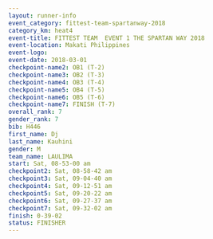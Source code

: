 ```yaml
---
layout: runner-info 
event_category: fittest-team-spartanway-2018 
category_km: heat4 
event-title: FITTEST TEAM  EVENT 1 THE SPARTAN WAY 2018 
event-location: Makati Philippines 
event-logo: 
event-date: 2018-03-01 
checkpoint-name2: OB1 (T-2) 
checkpoint-name3: OB2 (T-3) 
checkpoint-name4: OB3 (T-4) 
checkpoint-name5: OB4 (T-5) 
checkpoint-name6: OB5 (T-6) 
checkpoint-name7: FINISH (T-7) 
overall_rank: 7
gender_rank: 7
bib: H446
first_name: Dj
last_name: Kauhini
gender: M
team_name: LAULIMA
start: Sat, 08-53-00 am
checkpoint2: Sat, 08-58-42 am
checkpoint3: Sat, 09-04-40 am
checkpoint4: Sat, 09-12-51 am
checkpoint5: Sat, 09-20-22 am
checkpoint6: Sat, 09-27-37 am
checkpoint7: Sat, 09-32-02 am
finish: 0-39-02
status: FINISHER
---
```

